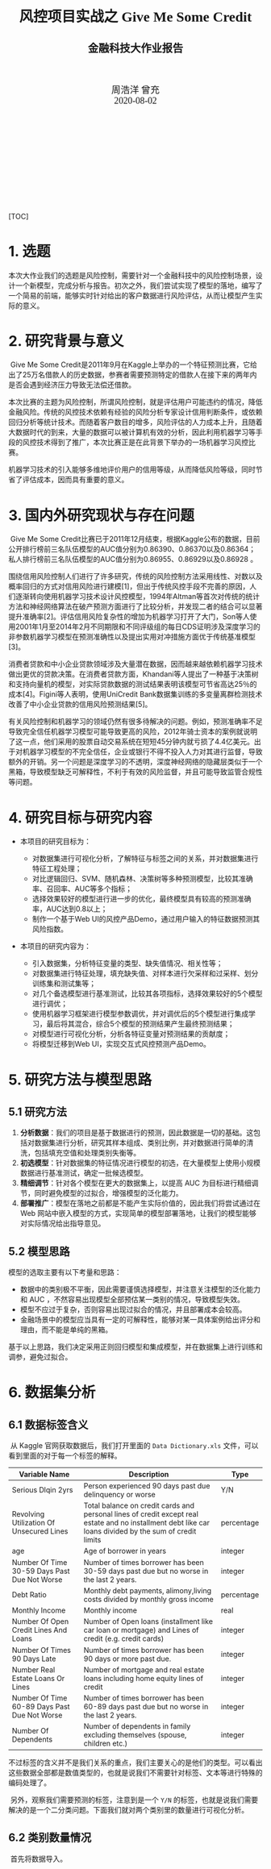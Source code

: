 <div align=center style="margin-top:18em;margin-bottom:15em;font-family:'Times','Times New Roman'">
  <p style="font-size:2em">
    <b>风控项目实战之 Give Me Some Credit</b>
  </p>
  <p style="font-size:1.5em">
    <b>金融科技大作业报告</b>
  </p>
  <p style="margin-top:3em;font-size:1.3em;">
    周浩洋
  	曾充
    <br/>
    2020-08-02
  </p>
</div>
<div style="page-break-after: always;"></div>


[TOC]

<div style="page-break-after: always;"></div>

# 1. 选题

​		本次大作业我们的选题是风险控制，需要针对一个金融科技中的风险控制场景，设计一个新模型，完成分析与报告。初次之外，我们尝试实现了模型的落地，编写了一个简易的前端，能够实时针对给出的客户数据进行风险评估，从而让模型产生实际的意义。



# 2. 研究背景与意义

​		Give Me Some Credit是2011年9月在Kaggle上举办的一个特征预测比赛，它给出了25万名借款人的历史数据，参赛者需要预测特定的借款人在接下来的两年内是否会遇到经济压力导致无法偿还借款。

​		本次比赛的主题为风险控制，所谓风险控制，就是评估用户可能违约的情况，降低金融风险。传统的风控技术依赖有经验的风险分析专家设计信用判断条件，或依赖回归分析等统计技术。而随着客户数目的增多，风险评估的人力成本上升，且随着大数据时代的到来，大量的数据可以被计算机有效的分析，因此利用机器学习等手段的风控技术得到了推广，本次比赛正是在此背景下举办的一场机器学习风控比赛。

​		机器学习技术的引入能够多维地评价用户的信用等级，从而降低风险等级，同时节省了评估成本，因而具有重要的意义。



# 3. 国内外研究现状与存在问题

​		Give Me Some Credit比赛已于2011年12月结束，根据Kaggle公布的数据，目前公开排行榜前三名队伍模型的AUC值分别为0.86390、0.86370以及0.86364；私人排行榜前三名队伍模型的AUC值分别为0.86955、0.86929以及0.86928 。

​		围绕信用风险控制人们进行了许多研究，传统的风险控制方法采用线性、对数以及概率回归的方式对信用风险进行建模[1]，但出于传统风控手段不完善的原因，人们逐渐转向使用机器学习技术设计风控模型，1994年Altman等首次对传统的统计方法和神经网络算法在破产预测方面进行了比较分析，并发现二者的结合可以显著提升准确率[2]。评估信用风险复杂性的增加为机器学习打开了大门，Son等人使用2001年1月至2014年2月不同期限和不同评级组的每日CDS证明涉及深度学习的非参数机器学习模型在预测准确性以及提出实用对冲措施方面优于传统基准模型[3]。

​		消费者贷款和中小企业贷款领域涉及大量潜在数据，因而越来越依赖机器学习技术做出更优的贷款决策。在消费者贷款方面，Khandani等人提出了一种基于决策树和支持向量机的模型，对实际贷款数据的测试结果表明该模型可节省高达25％的成本[4]。Figini等人表明，使用UniCredit Bank数据集训练的多变量离群检测技术改善了中小企业贷款的信用风险预测结果[5]。

​		有关风险控制和机器学习的领域仍然有很多待解决的问题。例如，预测准确率不足导致完全信任机器学习模型可能导致更高的风险，2012年骑士资本的案例就说明了这一点，他们采用的股票自动交易系统在短短45分钟内就亏损了4.4亿美元。出于对机器学习模型的不完全信任，企业或银行不得不投入人力对其进行监督，导致额外的开销。另一个问题是深度学习的不透明，深度神经网络的隐藏层类似于一个黑箱，导致模型缺乏可解释性，不利于有效的风险监督，并且可能导致监管合规性等问题。

<div style="page-break-after: always;"></div>

# 4. 研究目标与研究内容

- 本项目的研究目标为：
  - 对数据集进行可视化分析，了解特征与标签之间的关系，并对数据集进行特征工程处理；
  - 对比逻辑回归、SVM、随机森林、决策树等多种预测模型，比较其准确率、召回率、AUC等多个指标；
  - 选择效果较好的模型进行进一步的优化，最终模型具有较高的预测准确率，AUC达到0.8以上；
  - 制作一个基于Web UI的风控产品Demo，通过用户输入的特征数据预测其风险指数。

- 本项目的研究内容为：
  - 引入数据集，分析特征变量的类型、缺失值情况、相关性等；
  - 对数据集进行特征处理，填充缺失值、对样本进行欠采样和过采样、划分训练集和测试集等；
  - 对几个备选模型进行基准测试，比较其各项指标，选择效果较好的5个模型进行调优；
  - 使用机器学习框架进行模型参数调优，并对调优后的5个模型进行集成学习，最后将其混合，综合5个模型的预测结果产生最终预测结果；
  - 对模型进行可视化分析，分析各特征变量对预测结果的贡献度；
  - 将模型迁移到Web UI，实现交互式风控预测产品Demo。



# 5. 研究方法与模型思路

## 5.1 研究方法

1. **分析数据**：我们的项目是基于数据进行的预测，因此数据是一切的基础。这包括对数据集进行分析，研究其样本组成、类别比例，并对数据进行简单的清洗，包括填充空值和处理类别失衡等。
2. **初选模型**：针对数据集的特征情况进行模型的初选，在大量模型上使用小规模数据进行基准测试，确定一批候选模型。
3. **精细调节**：针对各个模型在更大的数据集上，以提高 AUC 为目标进行精细调节，同时避免模型的过拟合，增强模型的泛化能力。
4. **部署推广**：模型在落地之前都是不能产生实际价值的，因此我们将尝试通过在 Web 网站中嵌入模型的方式，实现简单的模型部署落地，让我们的模型能够对实际情况给出指导意见。

## 5.2 模型思路

模型的选取主要有以下考量和思路：

- 数据中的类别极不平衡，因此需要谨慎选择模型，并注意关注模型的泛化能力和 AUC ，不然容易出现模型全部预估某一类别的情况，导致模型失效。
- 模型不应过于复杂，否则容易出现过拟合的情况，并且部署成本会较高。
- 金融场景中的模型应当具有一定的可解释性，能够对某一具体案例给出评分和理由，而不能是单纯的黑箱。

基于以上思路，我们决定采用正则回归模型和集成模型，并在数据集上进行训练和调参，避免过拟合。



# 6. 数据集分析

## 6.1 数据标签含义

​		从 Kaggle 官网获取数据后，我们打开里面的 `Data Dictionary.xls` 文件，可以看到里面的对于每一个标签的解释。

| Variable Name                                | Description                                                  | Type       |
| -------------------------------------------- | ------------------------------------------------------------ | ---------- |
| Serious Dlqin 2yrs                           | Person experienced 90 days past due delinquency or worse     | Y/N        |
| Revolving Utilization Of Unsecured Lines     | Total balance on credit cards and personal lines of credit except real estate and no installment debt like car loans divided by the sum of credit limits | percentage |
| age                                          | Age of borrower in years                                     | integer    |
| Number Of Time 30-59 Days Past Due Not Worse | Number of times borrower has been 30-59 days past due but no worse in the last 2 years. | integer    |
| Debt Ratio                                   | Monthly debt payments, alimony,living costs divided by monthly gross income | percentage |
| Monthly Income                               | Monthly income                                               | real       |
| Number Of Open Credit Lines And Loans        | Number of Open loans (installment like car loan or mortgage) and Lines of credit (e.g. credit cards) | integer    |
| Number Of Times 90 Days Late                 | Number of times borrower has been 90 days or more past due.  | integer    |
| Number Real Estate Loans Or Lines            | Number of mortgage and real estate loans including home equity lines of credit | integer    |
| Number Of Time 60-89 Days Past Due Not Worse | Number of times borrower has been 60-89 days past due but no worse in the last 2 years. | integer    |
| Number Of Dependents                         | Number of dependents in family excluding themselves (spouse, children etc.) | integer    |

​		不过标签的含义并不是我们关系的重点，我们主要关心的是他们的类型。可以看出这些数据全部都是数值类型的，也就是说我们不需要针对标签、文本等进行特殊的编码处理了。

​		另外，观察我们需要预测的标签，注意到是一个 `Y/N` 的标签，也就是说我们需要解决的是一个二分类问题。下面我们就对两个类别里的数量进行可视化分析。

## 6.2 类别数量情况

​		首先将数据导入。

```python
import pandas as pd
data = pd.read_csv('./data/cs-training.csv')
```

​		通过 `seaborn` 可以绘制出两个类别的数量情况。

```python
plt.figure()
sns.countplot('SeriousDlqin2yrs',data=train_df)
plt.savefig('classes')
```

![](../model/classes.png)

​		不难发现类别存在严重的失衡。因此在设计模型的时候需要对此进行修正。

## 6.3 相关性检查

​		通过 `corr()` 得到各个维度之间的相关性。直接观察数据并不直观，因此我们使用热度图来进行可视化。

```python
# check correlation
corr = train_df.corr()
plt.figure(figsize=(19, 15))
sns.heatmap(corr, annot=True, fmt='.2g')
plt.savefig('heatmap')
```

![](../model/heatmap.png)

​		可以看出大部分特征之间是无关的，只有少数几个特征之间存在相关性，因此我们不对其进行单独的处理。

## 6.4 数据准备工作与特征工程

### 6.4.1 数据预处理

​		我们首先使用 `setup()` 函数将数据从 `pdarray` 转存到 `pycaret` 中。

```python
clf1 = setup(data=data, target='SeriousDlqin2yrs', numeric_features=['NumberOfTime30-59DaysPastDueNotWorse',
                                                                     'NumberOfTimes90DaysLate',
                                                                     'NumberOfTime60-89DaysPastDueNotWorse',
                                                                     'NumberOfDependents'],
             fix_imbalance=True)
```

​		这一步有几个需要注意的地方：

1. 首先，我们需要拟合的目标是 `SeriousDlqin2yrs` ，因此需要在 `target` 参数中对其进行指定。
2. 其次，`pycaret` 会自动填充非空值，其默认策略是对数值特征使用均值，对类别标签使用 `"const"` 类别，由于我们的数据只有数值类型，并且我们期望的行为就是直接使用均值进行填充，因此我们不需要对其进行修改。当然，如果需要修改，也可以使用 `numeric_imputation` ， `categorical_imputation` 两个参数进行修改，非常方便。
3. 一开始自动识别的类型中，有 `NumberOfTime30-59DaysPastDueNotWorse`, `NumberOfTimes90DaysLate`, `NumberOfTime60-89DaysPastDueNotWorse`, `NumberOfDependents` 四个类型被错误地识别为了类别编码，因此我们需要手动指定他们的类型，使用 `numeric_features` 参数即可完成。
4. 最后，前面注意到了我们的数据存在严重的类别失衡，因此我们需要对数据进行修复。常见的操作是进行欠采样和过采样，但是 `pycaret` 提供了一个更为先进的方法 SMOTE (Synthetic Minority Over-sampling Technique) 。相较于简单的过采样， SMOTE降低了过拟合风险，对于噪音的抵抗性也更强。不过缺点也是存在的，比如运算开销加大，同时可能会生成一些“可疑的点”。不过总体而言效果优点还是远大于缺点的。另外，因为 `pycaret` 的 SMOTE 利用的是 `imblearn` 这个库，因此这个库中其他支持 `fit_resample` 方法的模块都可以被使用，非常智能。

### 6.4.2 数据集划分

​		这样导入数据之后，`pycaret` 会自动在不同的采样比例下选取数据，然后使用简单的逻辑回归模型进行拟合。拟合效果如下：

![](pre.png)

​		由此可见，对于我们的数据，不同的采样比例对 AUC 的影响并不是很大。因此，我们直接采用 `pycaret` 的自动划分来帮我们针对不同模型进行划分和训练。

### 6.4.3 组合特征

​		在刚刚的分析中，我们发现我们的数据集特征之间相关性不大，并且特征数量不是很多，因此我们不需要进行组合特征等特征工程，只需要将数据交给模型即可。

<div style="page-break-after: always;"></div>

# 7. 实验与分析

## 7.1 优化目标

​		首先，我们需要明确优化的目标。Kaggle 的评分规则中，明确指出了将 AUC 指标作为评分的标准，因此我们也需要围绕如何提示 AUC 来进行优化。

## 7.2 对比模型基准性能

​		简单对数据进行分析之后，我们使用主流模型的默认参数来对这些数据进行基准测试。

​		原先我们使用了一批sklearn中的模型来测试AUC等指标，**但是刚刚发布的 `pycaret` 2.0 版本包含了更加丰富的功能，因此我们使用这个库对我们的代码进行了重构。**在 `pycaret` 中，我们可以直接使用 `compare_models` 方法进行基准测试，并选取效果最好（即 AUC 指标最高）的几个模型来进行下一步的调整。

```python
# compare all baseline models and select top 5
top5 = compare_models(n_select=5, sort='AUC', turbo=False)
```

​		默认情况下，面对分类问题 `pycaret` 会选取准确度作为排序指标，因此我们需要手工指定将 AUC 作为指标。另外 `pycaret` 会自动跳过需要较长训练时间的模型（即启用 `turbo`），在这里为了拟合效果我们也要在参数中关闭 `turbo` ，来获得尽可能好的效果。

​		基准测试结果如下：

| | Model | Accuracy                        | AUC    | Recall | Prec.  | F1     | Kappa  | MCC    | TT (Sec) |
| :---- | :------------------------------ | :----- | :----- | :----- | :----- | :----- | :----- | :------- | ------- |
| 0     | Light Gradient Boosting Machine | 0.9363 | 0.8616 | 0.2296 | 0.5571 | 0.3251 | 0.2977 | 0.3303   | 1.4324  |
| 1     | CatBoost Classifier             | 0.9351 | 0.8599 | 0.2050 | 0.5381 | 0.2969 | 0.2700 | 0.3050   | 12.8907 |
| 2     | Extreme Gradient Boosting       | 0.9350 | 0.8555 | 0.2059 | 0.5370 | 0.2975 | 0.2704 | 0.3052   | 13.5667 |
| 3     | Gradient Boosting Classifier    | 0.9292 | 0.8541 | 0.3349 | 0.4600 | 0.3875 | 0.3510 | 0.3560   | 26.8174 |
| 4     | Ada Boost Classifier            | 0.9164 | 0.8404 | 0.4333 | 0.3883 | 0.4093 | 0.3645 | 0.3653   | 5.8531  |
| 5     | Extra Trees Classifier          | 0.9293 | 0.8304 | 0.2865 | 0.4543 | 0.3512 | 0.3158 | 0.3253   | 2.5105  |
| 6     | Logistic Regression             | 0.8553 | 0.8073 | 0.5831 | 0.2557 | 0.3541 | 0.2877 | 0.3189   | 0.8100  |
| 7     | Quadratic Discriminant Analysis | 0.8282 | 0.7916 | 0.6281 | 0.2365 | 0.3391 | 0.2678 | 0.3102   | 0.0399  |
| 8     | Random Forest Classifier        | 0.9298 | 0.7887 | 0.2196 | 0.4494 | 0.2948 | 0.2624 | 0.2813   | 0.5340  |
| 9     | Naive Bayes                     | 0.9331 | 0.7082 | 0.0578 | 0.4936 | 0.1026 | 0.0901 | 0.1501   | 0.0250  |
| 10    | Linear Discriminant Analysis    | 0.6524 | 0.6983 | 0.6248 | 0.1146 | 0.1937 | 0.0910 | 0.1449   | 0.1400  |
| 11    | Decision Tree Classifier        | 0.8913 | 0.6104 | 0.2851 | 0.2383 | 0.2596 | 0.2014 | 0.2024   | 0.7692  |
| 12    | K Neighbors Classifier          | 0.7514 | 0.5961 | 0.3651 | 0.1059 | 0.1641 | 0.0675 | 0.0855   | 0.2557  |
| 13    | SVM - Linear Kernel             | 0.6688 | 0.0000 | 0.3427 | 0.2153 | 0.0903 | 0.0405 | 0.0619   | 0.5085  |
| 14    | Ridge Classifier                | 0.6524 | 0.0000 | 0.6248 | 0.1146 | 0.1937 | 0.0910 | 0.1449   | 0.0355  |

​		可以看出，`Light Gradient Boosting Machine`， `Extreme Gradient Boosting`, `CatBoost Classifier` 等模型同时拥有较好的准确度表现和AUC指标，因此我们选取他们来做进一步的优化。

## 7.3 使用 AutoML

​		`pycaret` 中内置了一些自动化机器学习的工具，可以直接使用这些工具自动完成模型的参数调整，避免手工调整的重复劳动。我们使用以下代码来实现AutoML：

```python
# tune top 5 base models
tuned_top5 = [tune_model(i, optimize='AUC') for i in top5]
# ensemble top 5 tuned models
bagged_top5 = [ensemble_model(i, optimize='AUC') for i in tuned_top5]
# blend top 5 base models
blender = blend_models(estimator_list=top5, optimize='AUC')
# select best model
best = automl(optimize='AUC')
```

​		下面我们将对这些代码进行解释。

## 7.3.1 超参数调节

​		众所周知，一个模型的超参数对于模型的拟合效果有着重要的影响。`tune_modal()` 可以自动调整模型的超参数，它使用随机漫步，在默认值周围随机选取10组参数进行训练，并选择指定指标最好的一组（比如在这里就是 AUC 分数最高的一组）最为最终参数。当然，选取的组合数量越多，效果肯定越好，所以当最后确定了模型种类之后，可以增加组合数量进行精细调节。

​		相关代码如下：

```python
# tune top 5 base models
tuned_top5 = [tune_model(i, optimize='AUC') for i in top5]
```

### 7.3.2 集成学习

​		使用集成学习可以让我们紧紧借助简单的模型组合出更为精准的模型。其核心策略就是将已有模型进行组装，从而得到效果更好的模型。常见的策略有 Bagging 和 Boosting，这里我们使用 Bagging 策略，来组合出效果更好的模型。

```python
# ensemble top 5 tuned models
bagged_top5 = [ensemble_model(i, optimize='AUC') for i in tuned_top5]
```

### 7.3.3 混合模型

​		混合模型引入了“共识”的机制，采用表决的方法来综合多个模型的预测结果、分配不同模型相应的权值，并获得最后的概率。使用混合模型能够将我们之前的各个模型融合在一起，`pycaret` 中内置了相关的实现，我们直接调用就好。

```python
# blend top 5 base models
blender = blend_models(estimator_list=top5, optimize='AUC')
```

### 7.3.4 选取最优

​		在前面的各个步骤中，我们产生了大量的中间模型。`pycaret` 自动帮我们记录了所有的模型，并引入 AutoML 的接口，能够从所有训练得到的模型中选取效果最好的那个。

```python
# select best model
best = automl(optimize='AUC')
```

## 7.4 精修模型

### 7.4.1 校准模型

​		我们刚刚训练的模型是针对分类问题的，但是实际上为了获得更好的 AUC 分数我们需要对模型预测的概率（置信度）进行精细校准。使用 `pycaret` 中的 `calibrate_model()` 方法，就会自动调用 `sklearn` 中的相关方法，生成一个校准过后的 `CalibratedClassifierCV` 模型。

```python
# calibrate
calibrated_best = calibrate_model(best, verbose=False)
```

### 7.4.2 完善模型

​		前面的所有 AutoML 训练都是在 30% 的数据集上进行的，目的是加快训练速度以及避免过拟合。但是在交付模型前，我们还是希望在完整的数据集上进行训练。使用 `pycaret` 中的 `finalize_model()` 方法

```python
# finalize model
final_clf = finalize_model(best)
```

## 7.5 可视化模型

​		为了对我们获得的模型有一个直观、感性的认识，我们对模型进行可视化。

### 7.5.1 模型结构

​		首先，我们将模型打印一下，看看其结构。

```python
final_clf

CalibratedClassifierCV(base_estimator=BaggingClassifier(base_estimator=<catboost.core.CatBoostClassifier object at 0x7f8526c65630>,
        bootstrap=True,
        bootstrap_features=False,
        max_features=1.0,
        max_samples=1.0,
        n_estimators=10,
        n_jobs=-1,
        oob_score=False,
        random_state=1559,
        verbose=0,
        warm_start=False),
    cv=10, method='sigmoid')
```

​		可以看到这是一个三层嵌套的模型，最外部为一个 `CalibratedClassifierCV` 校准模型，内部是一个集成学习的 `BaggingClassifier` ，最底层是 `CatBoostClassifier` 。

### 7.5.2 AUC 曲线

​		使用 `plot_model(final_best, plot='auc')` 可以很方便的获取 AUC 曲线图。

![](auc.png)

​		可以看出在已知数据集上，我们的AUC达到了0.88，属于相当不错的效果。

### 7.5.3 特征重要性

​		另一个需要可视化的重要属性就是模型中的各个特征所占的权重。

​		不过因为我们的最终模型是一个嵌套模型，已经无法直接得到各个特征所占的权重，因此我们选取中间的一些简化模型来进行可视化，主要是最底层作为基础模型的那些。

​		将重要特征进行可视化的方式也很简单。

```python
plot_model(top5[0], plot='feature')
```

![](important_feature.png)

​		可见 `Debt Ratio`, `age`, `Revolving Utilization Of Unsecured Lines` 等特征的权重较大。

## 7.6 解释模型

​		对于金融科技的模型，我们希望它不只是黑盒，而是有着实际意义的可解释模型。为此，我们使用夏普利值 Shapley Values (SHAP) 来评价树模型中的特征对于结果的贡献度，这样会比单纯看特征重要性更具有指导意义。

### 7.6.1 SHAP 特征解释

​		使用 `interpret_model()` 方法来对模型的特征进行解释。

```python
interpret_model(tuned_top5[1])
```

![](shap-features.png)

​		这张图反应了不同特征上每一个样本的特征值对于模型输出的贡献。一般来说，区分度越好（即聚集现象越少）的特征，效果会比较好。

​		那么这里就得到了一个与前面特征重要性差别较大的结论了，可以注意到不少特征比如age、debt retio，虽然权重较大，但是SHAP值分析中的聚集现象也非常严重。可能是因为区分度高的特征并不需要很大的权重就可以将不同的样本区分开、而区分度较低的特征为了能够对最终结果产生影响可能会需要更大的权重，同时也说明，相比权重而言，SHAP 这种基于博弈论的分析方法对于模型的解释可能有着更好的效果。

### 7.6.2 SHAP 单个样本解释

​		使用 `interpret_model()` 方法来对单个样本的输出进行解释。在这里我们随机选取的是10号样本，根据数据集这是一个阴性样本。

```python
interpret_model(tuned_top5[1], plot='reason', observation=10)
```

![](shap-single.png)

​		从图中可以看到它的每一个特征对于最终的结果产生了怎样的效果。可能对于生成针对单个客户的分析报告等会有较大帮助。

## 7.7 进行预测

​		最后我们使用最终版的模型进行预测，输出每一个测试样本的概率值，并上传结果到 Kaggle 进行评测。

```python
# prediction
test_data = pd.read_csv('data/cs-test.csv')
predictions = predict_model(final_clf, data=test_data)
import numpy as np
submission_scores = predictions['Score']
ids = np.arange(1, 101504)
submission = pd.DataFrame( {'Id': ids, 'Probability': submission_scores})
submission.to_csv('submission_pycaret_automl.csv', index=False)
```

​		将 `submission_pycaret_automl.csv` 上传，查看得分：

![](score.png)

​		非公开数据集 AUC 为0.86849，公开数据集 AUC 0.86253，榜首的得分是 0.86955（非公开）和 0.86390（公开），可以看出我们的模型效果还是很不错的。

## 7.8 模型部署

​		最后我们来尝试对模型进行“落地”工作，即尝试简单部署一个基于Web的模型推理工具，能够实时的针对输入的用户数据，给出相应的风险评估。

### 7.8.1 模型导出

​		为了做到实时，我们选择将模型直接到处到网页的 js 中，而这需要我们对模型进行简化——太过复杂的模型不仅会增加网页的大小、拖慢打开速度，还会造成较为严重的性能问题。同时，还要考虑能否简单快速的从现有模型中导出——毕竟手写一个推理实例工作量太大了。

​		很快我们找到了一个名为 `sklearn-porter` 的库，它能够将一些简单的 sklearn 模型的推理功能，输出到支持的语言中，进行直接部署。我们对照着 js 中支持的语言和前面的基准测试结果，选定使用 `Ada Boost Classifier` 作为我们部署阶段的分类器。

```python
from sklearn.tree import DecisionTreeClassifier
base_estimator = DecisionTreeClassifier(max_depth=4, random_state=0)
gbc_clf = sklearn.ensemble.AdaBoostClassifier(base_estimator=base_estimator, n_estimators=32,
                         random_state=0, learning_rate=0.1)
gbc_clf.fit(X_train, y_train)
gbc_clf_scores = gbc_clf.predict_proba(X_train)[:, 1]
fpr_gbc, tpr_gbc, thres_gbc = roc_curve(y_train, gbc_clf_scores)
plot_roc_curve(fpr_gbc, tpr_gbc)
print ('AUC Score:', roc_auc_score(y_train, gbc_clf_scores))
```

​		通过简单的训练，我们得到了一个 AUC 为 0.85664 的模型，虽然比不上之前那个更为复杂的模型的效果，但是作为部署使用还是足够了的。

​		接着我们使用 `porter` 将这个模型导出到 js：

```python
from sklearn_porter import Porter

porter = Porter(gbc_clf, language='js')
output = porter.export(embed_data=True)

with open('AdaBoostClassifier.js', 'w') as f:
    f.write(output)
```

​		这样我们就得到了一个可能用来预测推理的模型代码了。

### 7.8.2 Web 整合

​		我们使用 Vue + Vuetify 构建了一个简单的 Web 界面，其上半部分由10个特征的输入模块组成，下半部分会实时计算并输出预测的风险值，并通过颜色变化直观地展示给用户。下面是一些输入下展示的风险情况：

- 高风险：

<img src="web-1.png" style="zoom: 45%;" />

- 中等风险：

<img src="web-2.png" style="zoom: 45%;" />

- 低风险：

<img src="web-3.png" alt="image-20200806005759625" style="zoom: 45%;" />

<div style="page-break-after: always;"></div>

# 8. 结论与展望

​		在这个项目中，我们通过对数据特征进行分析、挖掘、特征工程，并结合使用各种机器学习模型，设计、优化、测试了一个风险预估模型，并在 Kaggle 中获得了 0.86849 的得分，可以说是非常不错了。最后我们还尝试简单实现了模型的落地，让我们的模型拥有了实际应用的价值。

​		整个项目让我们了解到了机器学习的基本流程，对金融科技、特征工程、大数据等有了基本的认知，也更对金融科技的未来充满向往。除了课程中所设计的大数据存储、机器学习方法、智能投顾等，许多其他技术诸如云计算、区块链等都能参与到 FinTech 的发展中，为金融科技的进一步发展添砖加瓦。

​		技术服务于金融创新，而金融创新带来的红利又能进一步促进科技的进步。随着持续的资金、关注和支持，金融科技在未来三年会有怎样的发展？我们非常期待。

<div style="page-break-after: always;"></div>

# 9. 参考文献

[1] Altman, E. I. (1968). Financial ratios, discriminant analysis and the prediction of corporate bankruptcy. *The Journal of Finance*, 23(4), 589–609.

[2] Altman, E. I., Marco, G., & Varetto, F. (1994). Corporate distress diagnosis: Comparisons using linear discriminant analysis and neural networks (the Italian experience). *Journal of Banking & Finance*, 18(3), 505–529.

[3] Son, Y., Byun, H., & Lee, J. (2016). Nonparametric machine learning models for predicting the credit default swaps: An empirical study. *Expert Systems with Applications*, 58, 210–220.

[4] Khandani, A. E., Kim, A. J., & Lo, A. W. (2010). Consumer credit-risk models via machine-learning algorithms. *Journal of Banking & Finance*, 34(11), 2767–2787.

[5] Figini, S., Bonelli, F., & Giovannini, E. (2017). Solvency prediction for small and medium enterprises in banking. *Decision Support Systems*, 102, 91–97.

[6] Weiming, J., n.d. *Mastering Python For Finance - Second Edition*.

[7] Sun, J., Jia, M. Y., & Li, H. (2011). AdaBoost ensemble for financial distress prediction: An empirical comparison with data from Chinese listed companies. *Expert Systems with Applications*, *38*(8), 9305-9312.

[8] Aziz S., Dowling M. (2019) Machine Learning and AI for Risk Management. In: Lynn T., Mooney J., Rosati P., Cummins M. (eds) Disrupting Finance. Palgrave Studies in Digital Business & Enabling Technologies. Palgrave Pivot, Cham

[9] Leo, M., Sharma, S., & Maddulety, K. (2019). Machine learning in banking risk management: A literature review. *Risks*, *7*(1), 29.

[10] PyCaret:  An open source low-code machine learning library. [https://pycaret.org/](https://pycaret.org/)

[11] scikit-learn: Machine Learning in Python. [https://scikit-learn.org/](https://scikit-learn.org/)

[12] sklearn-porter: Transpile trained scikit-learn estimators to C, Java, JavaScript and others. [https://github.com/nok/sklearn-porter](https://github.com/nok/sklearn-porter)

[13] 央行万字长文披露《金融科技（FinTech）发展规划》 [https://finance.qq.com/a/20190823/008846.htm](https://finance.qq.com/a/20190823/008846.htm)